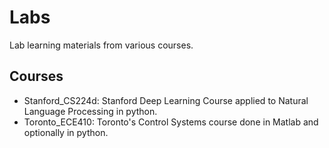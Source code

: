 # Labs
Lab learning materials from various courses. 

## Courses

- Stanford_CS224d:
      Stanford Deep Learning Course applied to Natural Language Processing in python.
- Toronto_ECE410:
      Toronto's Control Systems course done in Matlab and optionally in python.
